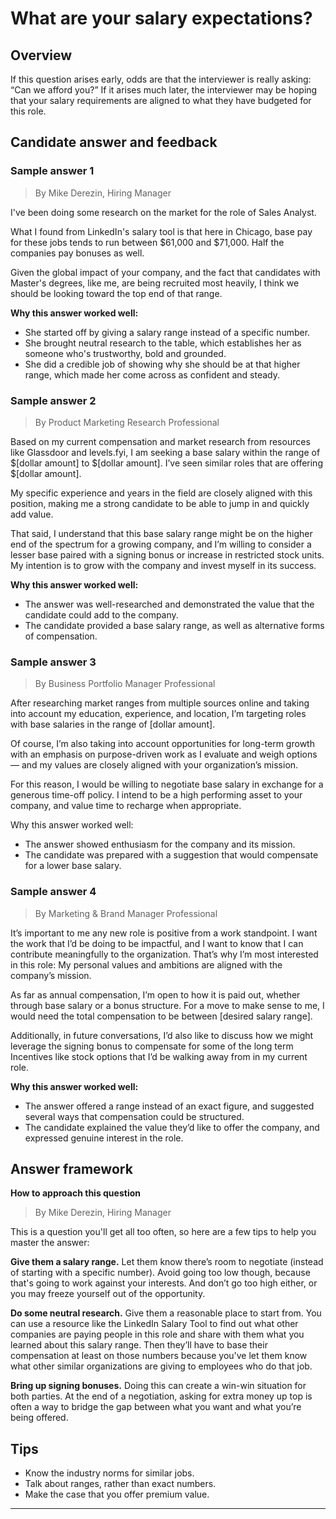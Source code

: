 # What are your salary expectations?

## Overview
If this question arises early, odds are that the interviewer is really asking: “Can we afford you?” If it arises much later, the interviewer may be hoping that your salary requirements are aligned to what they have budgeted for this role.

## Candidate answer and feedback

### Sample answer 1
> By Mike Derezin, Hiring Manager

I've been doing some research on the market for the role of Sales Analyst.

What I found from LinkedIn's salary tool is that here in Chicago, base pay for these jobs tends to run between $61,000 and $71,000. Half the companies pay bonuses as well.

Given the global impact of your company, and the fact that candidates with Master's degrees, like me, are being recruited most heavily, I think we should be looking toward the top end of that range.

**Why this answer worked well:**

* She started off by giving a salary range instead of a specific number.
* She brought neutral research to the table, which establishes her as someone who's trustworthy, bold and grounded.
* She did a credible job of showing why she should be at that higher range, which made her come across as confident and steady.

### Sample answer 2
> By Product Marketing Research Professional

Based on my current compensation and market research from resources like Glassdoor and levels.fyi, I am seeking a base salary within the range of $[dollar amount] to $[dollar amount]. I’ve seen similar roles that are offering $[dollar amount].

My specific experience and years in the field are closely aligned with this position, making me a strong candidate to be able to jump in and quickly add value.

That said, I understand that this base salary range might be on the higher end of the spectrum for a growing company, and I’m willing to consider a lesser base paired with a signing bonus or increase in restricted stock units. My intention is to grow with the company and invest myself in its success.

**Why this answer worked well:**

* The answer was well-researched and demonstrated the value that the candidate could add to the company.
* The candidate provided a base salary range, as well as alternative forms of compensation.

### Sample answer 3
> By Business Portfolio Manager Professional

After researching market ranges from multiple sources online and taking into account my education, experience, and location, I’m targeting roles with base salaries in the range of [dollar amount].

Of course, I’m also taking into account opportunities for long-term growth with an emphasis on purpose-driven work as I evaluate and weigh options — and my values are closely aligned with your organization’s mission.

For this reason, I would be willing to negotiate base salary in exchange for a generous time-off policy. I intend to be a high performing asset to your company, and value time to recharge when appropriate.

Why this answer worked well:

* The answer showed enthusiasm for the company and its mission.
* The candidate was prepared with a suggestion that would compensate for a lower base salary.

### Sample answer 4
> By Marketing & Brand Manager Professional

It’s important to me any new role is positive from a work standpoint. I want the work that I’d be doing to be impactful, and I want to know that I can contribute meaningfully to the organization. That’s why I’m most interested in this role: My personal values and ambitions are aligned with the company’s mission.

As far as annual compensation, I’m open to how it is paid out, whether through base salary or a bonus structure. For a move to make sense to me, I would need the total compensation to be between [desired salary range].

Additionally, in future conversations, I’d also like to discuss how we might leverage the signing bonus to compensate for some of the long term Incentives like stock options that I’d be walking away from in my current role.

**Why this answer worked well:**

* The answer offered a range instead of an exact figure, and suggested several ways that compensation could be structured.
* The candidate explained the value they’d like to offer the company, and expressed genuine interest in the role.

## Answer framework

**How to approach this question**

> By Mike Derezin, Hiring Manager

This is a question you'll get all too often, so here are a few tips to help you master the answer:

**Give them a salary range.** Let them know there’s room to negotiate (instead of starting with a specific number). Avoid going too low though, because that's going to work against your interests. And don’t go too high either, or you may freeze yourself out of the opportunity.

**Do some neutral research.** Give them a reasonable place to start from. You can use a resource like the LinkedIn Salary Tool to find out what other companies are paying people in this role and share with them what you learned about this salary range. Then they’ll have to base their compensation at least on those numbers because you've let them know what other similar organizations are giving to employees who do that job.

**Bring up signing bonuses.** Doing this can create a win-win situation for both parties. At the end of a negotiation, asking for extra money up top is often a way to bridge the gap between what you want and what you’re being offered.

## Tips

* Know the industry norms for similar jobs.
* Talk about ranges, rather than exact numbers.
* Make the case that you offer premium value.

---
